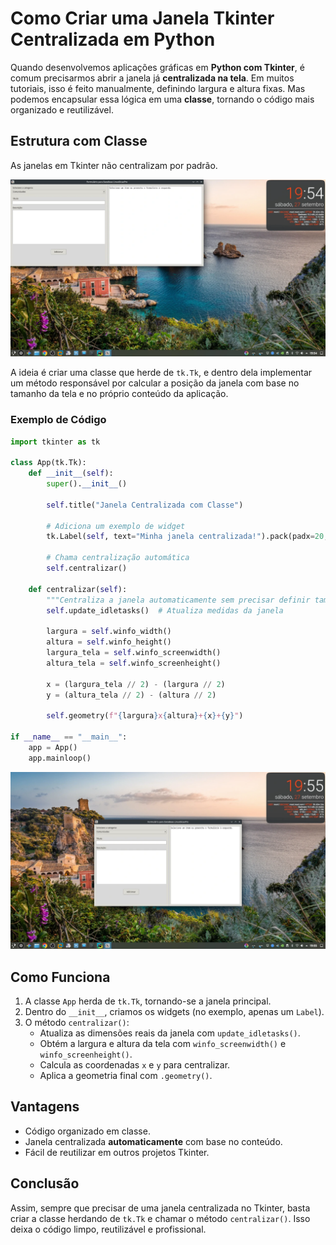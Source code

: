 [Python]::
# Como Criar uma Janela Tkinter Centralizada em Python

Quando desenvolvemos aplicações gráficas em **Python com Tkinter**, é comum
precisarmos abrir a janela já **centralizada na tela**. Em muitos tutoriais,
isso é feito manualmente, definindo largura e altura fixas. Mas podemos encapsular
essa lógica em uma **classe**, tornando o código mais organizado e reutilizável.

## Estrutura com Classe

As janelas em Tkinter não centralizam por padrão.

![](https://raw.githubusercontent.com/LinuxDicasPro/LinuxDicasPro_Public_Files/refs/heads/master/Artigos/2_tkinter_class_centralizar/1.webp)

A ideia é criar uma classe que herde de `tk.Tk`, e dentro dela implementar um
método responsável por calcular a posição da janela com base no tamanho da tela
e no próprio conteúdo da aplicação.

### Exemplo de Código

```python
import tkinter as tk

class App(tk.Tk):
    def __init__(self):
        super().__init__()

        self.title("Janela Centralizada com Classe")

        # Adiciona um exemplo de widget
        tk.Label(self, text="Minha janela centralizada!").pack(padx=20, pady=20)

        # Chama centralização automática
        self.centralizar()

    def centralizar(self):
        """Centraliza a janela automaticamente sem precisar definir tamanho fixo."""
        self.update_idletasks()  # Atualiza medidas da janela

        largura = self.winfo_width()
        altura = self.winfo_height()
        largura_tela = self.winfo_screenwidth()
        altura_tela = self.winfo_screenheight()

        x = (largura_tela // 2) - (largura // 2)
        y = (altura_tela // 2) - (altura // 2)

        self.geometry(f"{largura}x{altura}+{x}+{y}")

if __name__ == "__main__":
    app = App()
    app.mainloop()
```

![](https://raw.githubusercontent.com/LinuxDicasPro/LinuxDicasPro_Public_Files/refs/heads/master/Artigos/2_tkinter_class_centralizar/2.webp)

## Como Funciona

1. A classe `App` herda de `tk.Tk`, tornando-se a janela principal.
2. Dentro do `__init__`, criamos os widgets (no exemplo, apenas um `Label`).
3. O método `centralizar()`:
   - Atualiza as dimensões reais da janela com `update_idletasks()`.
   - Obtém a largura e altura da tela com `winfo_screenwidth()` e `winfo_screenheight()`.
   - Calcula as coordenadas `x` e `y` para centralizar.
   - Aplica a geometria final com `.geometry()`.

## Vantagens

- Código organizado em classe.
- Janela centralizada **automaticamente** com base no conteúdo.
- Fácil de reutilizar em outros projetos Tkinter.

## Conclusão

Assim, sempre que precisar de uma janela centralizada no Tkinter,
basta criar a classe herdando de `tk.Tk` e chamar o método `centralizar()`.
Isso deixa o código limpo, reutilizável e profissional.
